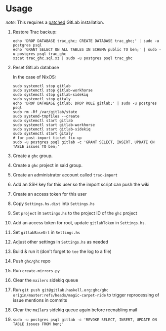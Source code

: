 Usage
=====

*note:* This requires a
[patched](https://gitlab.com/bgamari/gitlab-ce/tree/haskell-import-ee) GitLab
installation.

1. Restore Trac backup:
   ```
   echo 'DROP DATABASE trac_ghc; CREATE DATABASE trac_ghc;' | sudo -u postgres psql
   echo 'GRANT SELECT ON ALL TABLES IN SCHEMA public TO ben;' | sudo -u postgres psql trac_ghc
   xzcat trac_ghc.sql.xz | sudo -u postgres psql trac_ghc
   ```

1. Reset GitLab database

   In the case of NixOS:
   ```
   sudo systemctl stop gitlab
   sudo systemctl stop gitlab-workhorse
   sudo systemctl stop gitlab-sidekiq
   sudo systemctl stop gitaly
   echo 'DROP DATABASE gitlab; DROP ROLE gitlab;' | sudo -u postgres psql 
   sudo rm -Rf /var/gitlab/state
   sudo systemd-tmpfiles --create
   sudo systemctl start gitlab
   sudo systemctl start gitlab-workhorse
   sudo systemctl start gitlab-sidekiq
   sudo systemctl start gitaly
   # for post-import ticket fix-up
   sudo -u postgres psql gitlab -c 'GRANT SELECT, INSERT, UPDATE ON TABLE issues TO ben;'
   ```
  
1. Create a `ghc` group.
1. Create a `ghc` project in said group.
1. Create an administrator account called `trac-import`
1. Add an SSH key for this user so the import script can push the wiki
1. Create an access token for this user
1. Copy `Settings.hs.dist` into `Settings.hs`
1. Set `project` in `Settings.hs` to the project ID of the `ghc` project
1. Add an access token for root, update `gitlabToken` in `Settings.hs`.
1. Set `gitlabBaseUrl` in `Settings.hs`
1. Adjust other settings in `Settings.hs` as needed
1. Build & run it (don't forget to `tee` the log to a file)
1. Push `ghc/ghc` repo
1. Run  `create-mirrors.py`
1. Clear the `mailers` sidekiq queue
1. Run `git push git@gitlab.haskell.org:ghc/ghc
   origin/master:refs/heads/magic-carpet-ride` to trigger reprocessing of issue
   mentions in commits
1. Clear the `mailers` sidekiq queue again before reenabling mail
1. `sudo -u postgres psql gitlab -c 'REVOKE SELECT, INSERT, UPDATE ON TABLE issues FROM ben;'`

